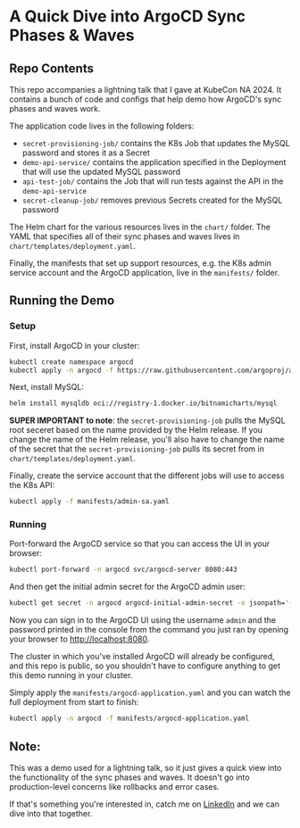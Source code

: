 # A Quick Dive into ArgoCD Sync Phases & Waves

## Repo Contents

This repo accompanies a lightning talk that I gave at KubeCon NA 2024. It contains a bunch of code and configs that help demo how ArgoCD's sync phases and waves work.

The application code lives in the following folders:
- `secret-provisioning-job/` contains the K8s Job that updates the MySQL password and stores it as a Secret
- `demo-api-service/` contains the application specified in the Deployment that will use the updated MySQL password
- `api-test-job/` contains the Job that will run tests against the API in the `demo-api-service`
- `secret-cleanup-job/` removes previous Secrets created for the MySQL password

The Helm chart for the various resources lives in the `chart/` folder. The YAML that specifies all of their sync phases and waves lives in `chart/templates/deployment.yaml`.

Finally, the manifests that set up support resources, e.g. the K8s admin service account and the ArgoCD application, live in the `manifests/` folder.

## Running the Demo

### Setup

First, install ArgoCD in your cluster:
```sh
kubectl create namespace argocd
kubectl apply -n argocd -f https://raw.githubusercontent.com/argoproj/argo-cd/stable/manifests/install.yaml
```

Next, install MySQL:
```sh
helm install mysqldb oci://registry-1.docker.io/bitnamicharts/mysql
```

**SUPER IMPORTANT to note**: the `secret-provisioning-job` pulls the MySQL root seceret based on the name provided by the Helm release. If you change the name of the Helm release, you'll also have to change the name of the secret that the `secret-provisioning-job` pulls its secret from in `chart/templates/deployment.yaml`.

Finally, create the service account that the different jobs will use to access the K8s API:
```sh
kubectl apply -f manifests/admin-sa.yaml
```

### Running

Port-forward the ArgoCD service so that you can access the UI in your browser:
```sh
kubectl port-forward -n argocd svc/argocd-server 8080:443
```

And then get the initial admin secret for the ArgoCD admin user:
```sh
kubectl get secret -n argocd argocd-initial-admin-secret -o jsonpath='{.data..password}' | base64 -d
```

Now you can sign in to the ArgoCD UI using the username `admin` and the password printed in the console from the command you just ran by opening your browser to [http://localhost:8080](http://localhost:8080).

The cluster in which you've installed ArgoCD will already be configured, and this repo is public, so you shouldn't have to configure anything to get this demo running in your cluster.

Simply apply the `manifests/argocd-application.yaml` and you can watch the full deployment from start to finish:
```sh
kubectl apply -n argocd -f manifests/argocd-application.yaml
```


## Note:

This was a demo used for a lightning talk, so it just gives a quick view into the functionality of the sync phases and waves. It doesn't go into production-level concerns like rollbacks and error cases. 

If that's something you're interested in, catch me on [LinkedIn](https://www.linkedin.com/in/colinjlacy/) and we can dive into that together.